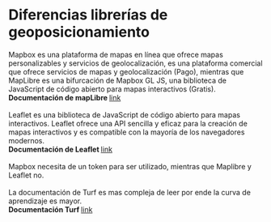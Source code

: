 # Diferencias librerías de geoposicionamiento

Mapbox es una plataforma de mapas en línea que ofrece mapas personalizables y servicios de geolocalización, es una plataforma comercial que ofrece servicios de mapas y geolocalización (Pago), mientras que MapLibre es una bifurcación de Mapbox GL JS, una biblioteca de JavaScript de código abierto para mapas interactivos (Gratis).
<br><strong>Documentación de mapLibre </strong>  <a href="https://docs.mapbox.com/maplibre-gl-js/api/" target="_blank" >link</a>
<br><br>Leaflet es una biblioteca de JavaScript de código abierto para mapas interactivos. Leaflet ofrece una API sencilla y eficaz para la creación de mapas interactivos y es compatible con la mayoría de los navegadores modernos.
<br><strong> Documentación de Leaflet </strong> <a href = #https://leafletjs.com/reference.html# target="_blank" >link</a>
<br><br>Mapbox necesita de un token para ser utilizado, mientras que Maplibre y Leaflet no.
<br><br>La documentación de Turf es mas compleja de leer por ende la curva de aprendizaje es mayor.
<br><strong>  Documentación Turf </strong> <a href="https://turfjs.org/" target="_blank" >link</a>

